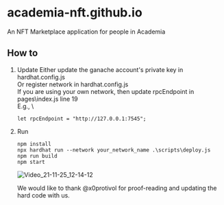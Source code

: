 # academia-nft.github.io
An NFT Marketplace application for people in Academia

## How to 

1. Update
   Either update the ganache account's private key in hardhat.config.js \
   Or register network in hardhat.config.js \
   If you are using your own network, then update rpcEndpoint in pages\index.js line 19 \
   E.g., \
   ```
   let rpcEndpoint = "http://127.0.0.1:7545";
   ```
2. Run
   ```
   npm install
   npx hardhat run --network your_network_name .\scripts\deploy.js
   npm run build
   npm start
   ```
   
   ![Video_21-11-25_12-14-12](https://user-images.githubusercontent.com/37606416/143383889-71c62b8c-a6c7-4662-9fa2-45498dac0b9a.gif)
   
   We would like to thank @x0protivol for proof-reading and updating the hard code with us.

